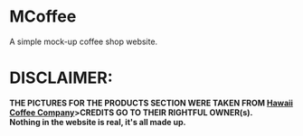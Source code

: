 # MCoffee

A simple mock-up coffee shop website.


# DISCLAIMER: 
<strong>THE PICTURES FOR THE PRODUCTS SECTION WERE TAKEN FROM  [Hawaii Coffee Company](https://www.hawaiicoffeecompany.com/)>CREDITS GO TO THEIR RIGHTFUL OWNER(s).<br><strong>
Nothing in the website is real, it's all made up.
